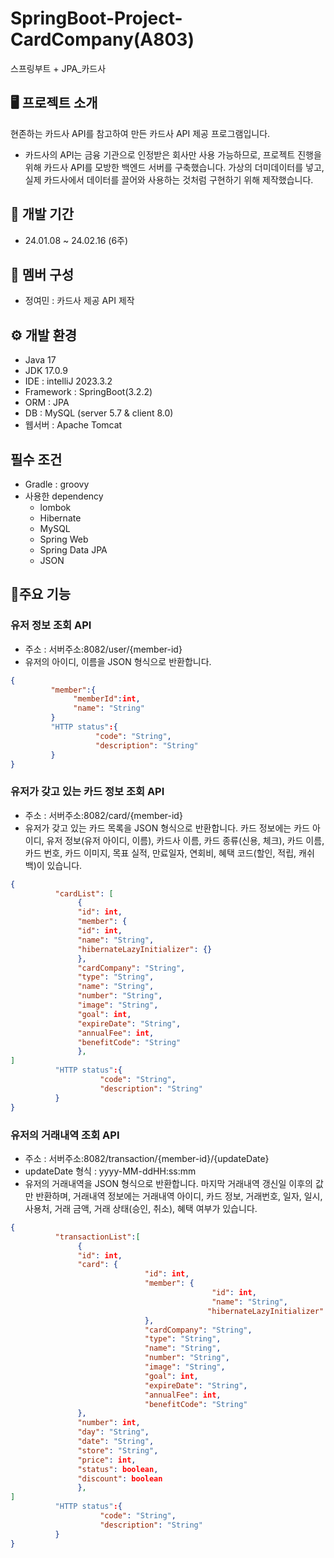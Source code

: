 # SpringBoot-Project-CardCompany(A803)
스프링부트 + JPA_카드사

## 🖥 프로젝트 소개
현존하는 카드사 API를 참고하여 만든 카드사 API 제공 프로그램입니다.
* 카드사의 API는 금융 기관으로 인정받은 회사만 사용 가능하므로, 프로젝트 진행을 위해 카드사 API를 모방한 백엔드 서버를 구축했습니다. 가상의 더미데이터를 넣고, 실제 카드사에서 데이터를 끌어와 사용하는 것처럼 구현하기 위해 제작했습니다.

## 📆 개발 기간
* 24.01.08 ~ 24.02.16 (6주)

## 🙎 멤버 구성
* 정여민 : 카드사 제공 API 제작

## ⚙ 개발 환경
* Java 17
* JDK 17.0.9
* IDE : intelliJ 2023.3.2
* Framework : SpringBoot(3.2.2)
* ORM : JPA
* DB : MySQL (server 5.7 & client 8.0)
* 웹서버 : Apache Tomcat


## 필수 조건
* Gradle : groovy
* 사용한 dependency
    * lombok
    * Hibernate
    * MySQL
    * Spring Web
    * Spring Data JPA
    * JSON

## 📌주요 기능
### 유저 정보 조회 API
* 주소 : 서버주소:8082/user/{member-id}
* 유저의 아이디, 이름을 JSON 형식으로 반환합니다.
 ``` JSON
{
          "member":{
               "memberId":int,
               "name": "String"
          }
          "HTTP status":{
                    "code": "String",
                    "description": "String"
          }
}
```


### 유저가 갖고 있는 카드 정보 조회 API
* 주소 : 서버주소:8082/card/{member-id}
* 유저가 갖고 있는 카드 목록을 JSON 형식으로 반환합니다. 카드 정보에는 카드 아이디, 유저 정보(유저 아이디, 이름), 카드사 이름, 카드 종류(신용, 체크), 카드 이름, 카드 번호, 카드 이미지, 목표 실적, 만료일자, 연회비, 혜택 코드(할인, 적립, 캐쉬백)이 있습니다.
```JSON
{
          "cardList": [
               {
               "id": int,
               "member": {
               "id": int,
               "name": "String",
               "hibernateLazyInitializer": {}
               },
               "cardCompany": "String",
               "type": "String",
               "name": "String",
               "number": "String",
               "image": "String",
               "goal": int,
               "expireDate": "String",
               "annualFee": int,
               "benefitCode": "String"
               },
]
          "HTTP status":{
                    "code": "String",
                    "description": "String"
          }
}
```

### 유저의 거래내역 조회 API 
* 주소 : 서버주소:8082/transaction/{member-id}/{updateDate}
* updateDate 형식 : yyyy-MM-ddHH:ss:mm
* 유저의 거래내역을 JSON 형식으로 반환합니다. 마지막 거래내역 갱신일 이후의 값만 반환하며, 거래내역 정보에는 거래내역 아이디, 카드 정보, 거래번호, 일자, 일시, 사용처, 거래 금액, 거래 상태(승인, 취소), 혜택 여부가 있습니다. 
``` JSON
{
          "transactionList":[
               {
               "id": int,
               "card": {
                              "id": int,
                              "member": {
                                             "id": int,
                                             "name": "String",
                                            "hibernateLazyInitializer": {}
                              },
                              "cardCompany": "String",
                              "type": "String",
                              "name": "String",
                              "number": "String",
                              "image": "String",
                              "goal": int,
                              "expireDate": "String",
                              "annualFee": int,
                              "benefitCode": "String"
               },
               "number": int,
               "day": "String",
               "date": "String",
               "store": "String",
               "price": int,
               "status": boolean,
               "discount": boolean
               },
]
          "HTTP status":{
                    "code": "String",
                    "description": "String"
          }
}

```




